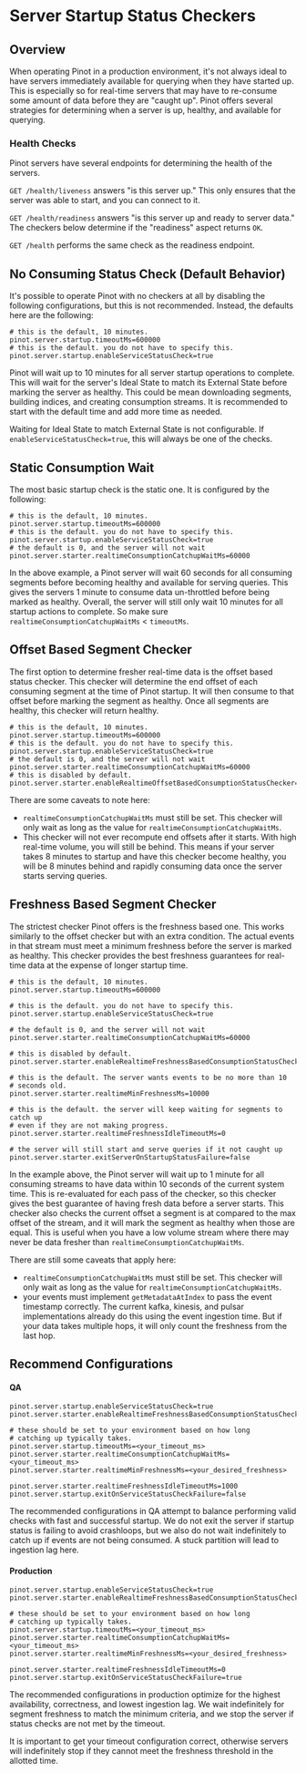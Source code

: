 # Server Startup Status Checkers

## Overview

When operating Pinot in a production environment, it's not always ideal to have servers immediately available for querying when they have started up. This is especially so for real-time servers that may have to re-consume some amount of data before they are "caught up". Pinot offers several strategies for determining when a server is up, healthy, and available for querying.

### Health Checks

Pinot servers have several endpoints for determining the health of the servers.

`GET /health/liveness` answers "is this server up." This only ensures that the server was able to start, and you can connect to it.

`GET /health/readiness` answers "is this server up and ready to server data." The checkers below determine if the "readiness" aspect returns `OK`.

`GET /health` performs the same check as the readiness endpoint.

## No Consuming Status Check (Default Behavior)

It's possible to operate Pinot with no checkers at all by disabling the following configurations, but this is not recommended. Instead, the defaults here are the following:

```
# this is the default, 10 minutes.
pinot.server.startup.timeoutMs=600000
# this is the default. you do not have to specify this.
pinot.server.startup.enableServiceStatusCheck=true
```

Pinot will wait up to 10 minutes for all server startup operations to complete. This will wait for the server's Ideal State to match its External State before marking the server as healthy. This could be mean downloading segments, building indices, and creating consumption streams. It is recommended to start with the default time and add more time as needed.

Waiting for Ideal State to match External State is not configurable. If `enableServiceStatusCheck=true`, this will always be one of the checks.

## Static Consumption Wait

The most basic startup check is the static one. It is configured by the following:

```
# this is the default, 10 minutes.
pinot.server.startup.timeoutMs=600000
# this is the default. you do not have to specify this.
pinot.server.startup.enableServiceStatusCheck=true
# the default is 0, and the server will not wait
pinot.server.starter.realtimeConsumptionCatchupWaitMs=60000
```

In the above example, a Pinot server will wait 60 seconds for all consuming segments before becoming healthy and available for serving queries. This gives the servers 1 minute to consume data un-throttled before being marked as healthy. Overall, the server will still only wait 10 minutes for all startup actions to complete. So make sure `realtimeConsumptionCatchupWaitMs` < `timeoutMs`.

## Offset Based Segment Checker

The first option to determine fresher real-time data is the offset based status checker. This checker will determine the end offset of each consuming segment at the time of Pinot startup. It will then consume to that offset before marking the segment as healthy. Once all segments are healthy, this checker will return healthy.

```
# this is the default, 10 minutes.
pinot.server.startup.timeoutMs=600000
# this is the default. you do not have to specify this.
pinot.server.startup.enableServiceStatusCheck=true
# the default is 0, and the server will not wait
pinot.server.starter.realtimeConsumptionCatchupWaitMs=60000
# this is disabled by default.
pinot.server.starter.enableRealtimeOffsetBasedConsumptionStatusChecker=true
```

There are some caveats to note here:

* `realtimeConsumptionCatchupWaitMs` must still be set. This checker will only wait as long as the value for `realtimeConsumptionCatchupWaitMs`.
* This checker will not ever recompute end offsets after it starts. With high real-time volume, you will still be behind. This means if your server takes 8 minutes to startup and have this checker become healthy, you will be 8 minutes behind and rapidly consuming data once the server starts serving queries.

## Freshness Based Segment Checker

The strictest checker Pinot offers is the freshness based one. This works similarly to the offset checker but with an extra condition. The actual events in that stream must meet a minimum freshness before the server is marked as healthy. This checker provides the best freshness guarantees for real-time data at the expense of longer startup time.

```
# this is the default, 10 minutes.
pinot.server.startup.timeoutMs=600000

# this is the default. you do not have to specify this.
pinot.server.startup.enableServiceStatusCheck=true

# the default is 0, and the server will not wait
pinot.server.starter.realtimeConsumptionCatchupWaitMs=60000

# this is disabled by default.
pinot.server.starter.enableRealtimeFreshnessBasedConsumptionStatusChecker=true

# this is the default. The server wants events to be no more than 10
# seconds old.
pinot.server.starter.realtimeMinFreshnessMs=10000

# this is the default. the server will keep waiting for segments to catch up
# even if they are not making progress.
pinot.server.starter.realtimeFreshnessIdleTimeoutMs=0

# the server will still start and serve queries if it not caught up
pinot.server.starter.exitServerOnStartupStatusFailure=false
```

In the example above, the Pinot server will wait up to 1 minute for all consuming streams to have data within 10 seconds of the current system time. This is re-evaluated for each pass of the checker, so this checker gives the best guarantee of having fresh data before a server starts. This checker also checks the current offset a segment is at compared to the max offset of the stream, and it will mark the segment as healthy when those are equal. This is useful when you have a low volume stream where there may never be data fresher than `realtimeConsumptionCatchupWaitMs`.

There are still some caveats that apply here:

* `realtimeConsumptionCatchupWaitMs` must still be set. This checker will only wait as long as the value for `realtimeConsumptionCatchupWaitMs`.
* your events must implement `getMetadataAtIndex` to pass the event timestamp correctly. The current kafka, kinesis, and pulsar implementations already do this using the event ingestion time. But if your data takes multiple hops, it will only count the freshness from the last hop.

## Recommend Configurations

#### QA

```
pinot.server.startup.enableServiceStatusCheck=true
pinot.server.starter.enableRealtimeFreshnessBasedConsumptionStatusChecker=true

# these should be set to your environment based on how long
# catching up typically takes.
pinot.server.startup.timeoutMs=<your_timeout_ms>
pinot.server.starter.realtimeConsumptionCatchupWaitMs=<your_timeout_ms>
pinot.server.starter.realtimeMinFreshnessMs=<your_desired_freshness>

pinot.server.starter.realtimeFreshnessIdleTimeoutMs=1000
pinot.server.startup.exitOnServiceStatusCheckFailure=false
```

The recommended configurations in QA attempt to balance performing valid checks with fast and successful startup. We do not exit the server if startup status is failing to avoid crashloops, but we also do not wait indefinitely to catch up if events are not being consumed. A stuck partition will lead to ingestion lag here.

#### Production

```
pinot.server.startup.enableServiceStatusCheck=true
pinot.server.starter.enableRealtimeFreshnessBasedConsumptionStatusChecker=true

# these should be set to your environment based on how long
# catching up typically takes.
pinot.server.startup.timeoutMs=<your_timeout_ms>
pinot.server.starter.realtimeConsumptionCatchupWaitMs=<your_timeout_ms>
pinot.server.starter.realtimeMinFreshnessMs=<your_desired_freshness>

pinot.server.starter.realtimeFreshnessIdleTimeoutMs=0
pinot.server.startup.exitOnServiceStatusCheckFailure=true
```

The recommended configurations in production optimize for the highest availability, correctness, and lowest ingestion lag. We wait indefinitely for segment freshness to match the minimum criteria, and we stop the server if status checks are not met by the timeout.

It is important to get your timeout configuration correct, otherwise servers will indefinitely stop if they cannot meet the freshness threshold in the allotted time.
